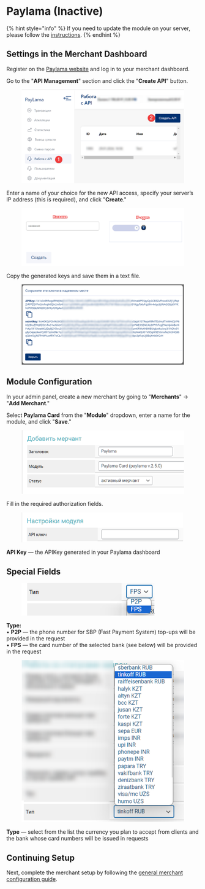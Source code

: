 # Paylama (Inactive)

{% hint style="info" %}
If you need to update the module on your server, please follow the [instructions](https://premium.gitbook.io/rukovodstvo-polzovatelya/osnovnye-nastroiki/faq/kak-obnovit-faily-na-servere#moduli-merchantov).
{% endhint %}

## Settings in the Merchant Dashboard

Register on the [Paylama website](https://paylama.io/) and log in to your merchant dashboard.

Go to the "**API Management**" section and click the "**Create API**" button.

<figure><img src="../../../.gitbook/assets/image (1591).png" alt="" width="563"><figcaption></figcaption></figure>

Enter a name of your choice for the new API access, specify your server’s IP address (this is required), and click "**Create**."

<figure><img src="../../../.gitbook/assets/image (1585).png" alt="" width="563"><figcaption></figcaption></figure>

Copy the generated keys and save them in a text file.

<figure><img src="../../../.gitbook/assets/image (1593).png" alt="" width="563"><figcaption></figcaption></figure>

## Module Configuration

In your admin panel, create a new merchant by going to "**Merchants**" -> "**Add Merchant**."

Select **Paylama Card** from the "**Module**" dropdown, enter a name for the module, and click "**Save**."

<figure><img src="../../../.gitbook/assets/image (1586).png" alt="" width="443"><figcaption></figcaption></figure>

Fill in the required authorization fields.

<figure><img src="../../../.gitbook/assets/image (1588).png" alt="" width="422"><figcaption></figcaption></figure>

**API Key** — the APIKey generated in your Paylama dashboard

## Special Fields

<figure><img src="../../../.gitbook/assets/image (1589).png" alt=""><figcaption></figcaption></figure>

**Type:**  
• **P2P** — the phone number for SBP (Fast Payment System) top-ups will be provided in the request  
• **FPS** — the card number of the selected bank (see below) will be provided in the request

<figure><img src="../../../.gitbook/assets/image (1590).png" alt=""><figcaption></figcaption></figure>

**Type** — select from the list the currency you plan to accept from clients and the bank whose card numbers will be issued in requests

## Continuing Setup

Next, complete the merchant setup by following the [general merchant configuration guide](https://premium.gitbook.io/rukovodstvo-polzovatelya/osnovnye-nastroiki/merchanty-i-avtovyplaty/merchanty/obshie-nastroiki-merchantov).